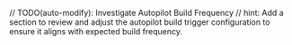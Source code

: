 // TODO(auto-modify): Investigate Autopilot Build Frequency
// hint: Add a section to review and adjust the autopilot build trigger configuration to ensure it aligns with expected build frequency.

